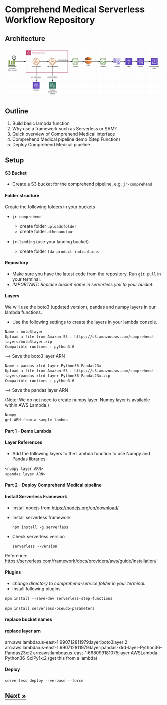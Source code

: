 # Comprehend Medical Serverless Workflow Repository

## Architecture

![alt text](images/architecture.png "Logo Title Text 1")

## Outline
1. Build basic lambda function
2. Why use a framework such as Serverless or SAM?
3. Quick overview of Comprehend Medical interface
4. Comprehend Medical pipeline demo (Step Function)
5. Deploy Comprehend Medical pipeline


## Setup
#### S3 Bucket
* Create a S3 bucket for the comprehend pipeline. e.g. ```jr-comprehend```

#### Folder structure
Create the following folders in your buckets
- ```jr-comprehend```
    - create folder ```uploadsfolder```
    - create folder ```athenaoutput```

- ```jr-landing```  (use your landing bucket)  
    - create folder ```fda-product-indications```

#### Repository
* Make sure you have the latest code from the repository. Run ```git pull``` in your terminal.
* *IMPORTANT: Replace bucket name in serverless.yml to your bucket.*

#### Layers
We will use the boto3 (updated version), pandas and numpy layers in our lambda functions.

- Use the following settings to create the layers in your lambda console.
```
Name : boto3layer
Upload a file from Amazon S3 : https://s3.amazonaws.com/comprehend-layers/boto3layer.zip
Compatible runtimes : python3.6
```
--> Save the boto3 layer ARN

```
Name : pandas-xlrd-layer-Python36-Pandas23x
Upload a file from Amazon S3 : https://s3.amazonaws.com/comprehend-layers/pandas-xlrd-layer-Python36-Pandas23x.zip
Compatible runtimes : python3.6
```
--> Save the pandas layer ARN

(Note: We do not need to create numpy layer. Numpy layer is available within AWS Lambda.)
```
Numpy
get ARN from a sample lambda
```
#### Part 1 - Demo Lambda
#### Layer References
* Add the following layers to the Lambda function to use Numpy and Pandas libraries:
```
<numpy layer ARN>
<pandas layer ARN>
```

#### Part 2 - Deploy Comprehend Medical pipeline
#### Install Serverless Framework
* Install nodejs from https://nodejs.org/en/download/

* Install serverless framework
    ```
    npm install -g serverless
    ```
* Check serverless version
    ```
    serverless --version
    ```

Reference: https://serverless.com/framework/docs/providers/aws/guide/installation/

#### Plugins
* *change directory to comprehend-service folder in your terminal.*
* install following plugins
```
npm install --save-dev serverless-step-functions

npm install serverless-pseudo-parameters
```
#### replace bucket names
#### replace layer arn
arn:aws:lambda:us-east-1:990712811979:layer:boto3layer:2
arn:aws:lambda:us-east-1:990712811979:layer:pandas-xlrd-layer-Python36-Pandas23x:2
arn:aws:lambda:us-east-1:668099181075:layer:AWSLambda-Python36-SciPy1x:2  (get this from a lambda)
#### Deploy
```
serverless deploy --verbose --force
```

## [Next »](../07_FDA_Product_Indications/README.md)
